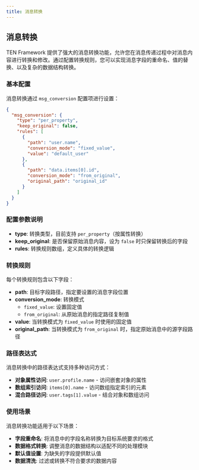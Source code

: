 ```yaml
---
title: 消息转换
---
```


## 消息转换

TEN Framework 提供了强大的消息转换功能，允许您在消息传递过程中对消息内容进行转换和修改。通过配置转换规则，您可以实现消息字段的重命名、值的替换、以及复杂的数据结构转换。

### 基本配置

消息转换通过 `msg_conversion` 配置项进行设置：

```json
{
  "msg_conversion": {
    "type": "per_property",
    "keep_original": false,
    "rules": [
      {
        "path": "user.name",
        "conversion_mode": "fixed_value",
        "value": "default_user"
      },
      {
        "path": "data.items[0].id",
        "conversion_mode": "from_original",
        "original_path": "original_id"
      }
    ]
  }
}
```

### 配置参数说明

- **type**: 转换类型，目前支持 `per_property`（按属性转换）
- **keep_original**: 是否保留原始消息内容，设为 `false` 时只保留转换后的字段
- **rules**: 转换规则数组，定义具体的转换逻辑

### 转换规则

每个转换规则包含以下字段：

- **path**: 目标字段路径，指定要设置的消息字段位置
- **conversion_mode**: 转换模式
  - `fixed_value`: 设置固定值
  - `from_original`: 从原始消息的指定路径复制值
- **value**: 当转换模式为 `fixed_value` 时使用的固定值
- **original_path**: 当转换模式为 `from_original` 时，指定原始消息中的源字段路径

### 路径表达式

消息转换中的路径表达式支持多种访问方式：

- **对象属性访问**: `user.profile.name` - 访问嵌套对象的属性
- **数组索引访问**: `items[0].name` - 访问数组指定索引的元素
- **混合路径访问**: `user.tags[1].value` - 结合对象和数组访问

### 使用场景

消息转换功能适用于以下场景：

- **字段重命名**: 将消息中的字段名称转换为目标系统要求的格式
- **数据格式转换**: 调整消息的数据结构以适配不同的处理模块
- **默认值设置**: 为缺失的字段提供默认值
- **数据清洗**: 过滤或转换不符合要求的数据内容
